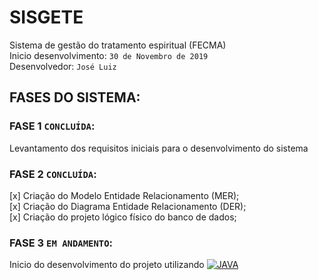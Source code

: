 # SISGETE

Sistema de gestão do tratamento espiritual (FECMA) <br/>
Inicio desenvolvimento: `30 de Novembro de 2019` <br/>
Desenvolvedor:  `José Luiz` <br/>

## FASES DO SISTEMA:

### FASE 1 `CONCLUÍDA`:
Levantamento dos requisitos iniciais para o desenvolvimento do sistema</br>

### FASE 2 `CONCLUÍDA`:
[x] Criação do Modelo Entidade Relacionamento (MER);</br>
[x] Criação do Diagrama Entidade Relacionamento (DER);</br>
[x] Criação do projeto lógico físico do banco de dados;</br>

### FASE 3 `EM ANDAMENTO`:
Inicio do desenvolvimento do projeto utilizando   [![JAVA](https://github.com/gobuffalo/tags/workflows/Tests/badge.svg)](https://github.com/gobuffalo/tags/actions)

